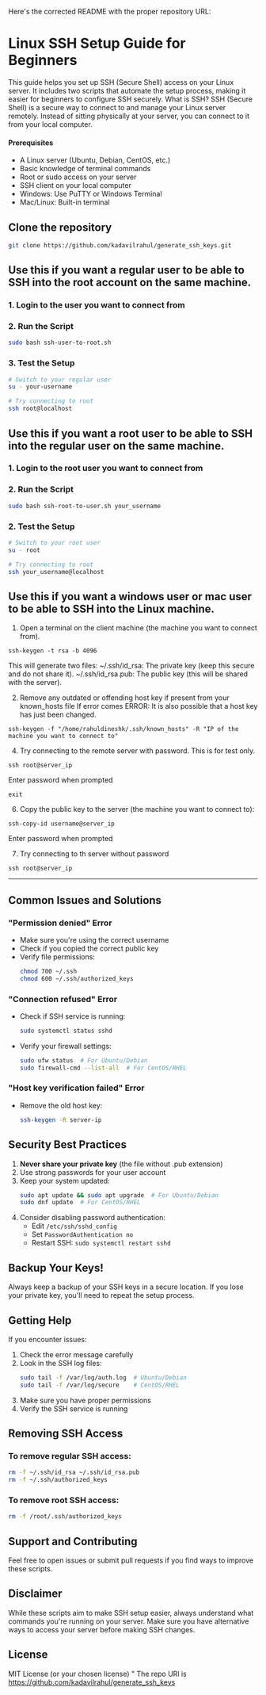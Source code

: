 Here's the corrected README with the proper repository URL:

# Linux SSH Setup Guide for Beginners

This guide helps you set up SSH (Secure Shell) access on your Linux server. It includes two scripts that automate the setup process, making it easier for beginners to configure SSH securely.
What is SSH?
SSH (Secure Shell) is a secure way to connect to and manage your Linux server remotely. Instead of sitting physically at your server, you can connect to it from your local computer.

#### Prerequisites
- A Linux server (Ubuntu, Debian, CentOS, etc.)
- Basic knowledge of terminal commands
- Root or sudo access on your server
- SSH client on your local computer
- Windows: Use PuTTY or Windows Terminal
- Mac/Linux: Built-in terminal

## Clone the repository

```bash
git clone https://github.com/kadavilrahul/generate_ssh_keys.git
```

## Use this if you want a regular user to be able to SSH into the root account on the same machine.

### 1. Login to the user you want to connect from

### 2. Run the Script

```bash
sudo bash ssh-user-to-root.sh
```

### 3. Test the Setup

```bash
# Switch to your regular user
su - your-username

# Try connecting to root
ssh root@localhost
```

## Use this if you want a root user to be able to SSH into the regular user on the same machine.

### 1. Login to the root user you want to connect from

### 2. Run the Script
```bash
sudo bash ssh-root-to-user.sh your_username
```

### 2. Test the Setup

```bash
# Switch to your root user
su - root

# Try connecting to root
ssh your_username@localhost
```


## Use this if you want a windows user or mac user to be able to SSH into the Linux machine.

1. Open a terminal on the client machine (the machine you want to connect from).
```
ssh-keygen -t rsa -b 4096
```
This will generate two files:
~/.ssh/id_rsa: The private key (keep this secure and do not share it).
~/.ssh/id_rsa.pub: The public key (this will be shared with the server).

2. Remove any outdated or offending host key if present from your known_hosts file If error comes ERROR: It is also possible that a host key has just been changed.
```
ssh-keygen -f "/home/rahuldineshk/.ssh/known_hosts" -R "IP of the machine you want to connect to"
```

4. Try connecting to the remote server with password. This is for test only.
```
ssh root@server_ip
```
Enter password when prompted
```
exit
```
6. Copy the public key to the server (the machine you want to connect to):
```
ssh-copy-id username@server_ip
```
Enter password when prompted

7. Try connecting to th server without password
```
ssh root@server_ip
```
-----------------------------------------------------------------------------------------------------
## Common Issues and Solutions

### "Permission denied" Error
- Make sure you're using the correct username
- Check if you copied the correct public key
- Verify file permissions:
  ```bash
  chmod 700 ~/.ssh
  chmod 600 ~/.ssh/authorized_keys
  ```

### "Connection refused" Error
- Check if SSH service is running:
  ```bash
  sudo systemctl status sshd
  ```
- Verify your firewall settings:
  ```bash
  sudo ufw status  # For Ubuntu/Debian
  sudo firewall-cmd --list-all  # For CentOS/RHEL
  ```

### "Host key verification failed" Error
- Remove the old host key:
  ```bash
  ssh-keygen -R server-ip
  ```

## Security Best Practices

1. **Never share your private key** (the file without .pub extension)
2. Use strong passwords for your user account
3. Keep your system updated:
   ```bash
   sudo apt update && sudo apt upgrade  # For Ubuntu/Debian
   sudo dnf update  # For CentOS/RHEL
   ```
4. Consider disabling password authentication:
   - Edit `/etc/ssh/sshd_config`
   - Set `PasswordAuthentication no`
   - Restart SSH: `sudo systemctl restart sshd`

## Backup Your Keys!

Always keep a backup of your SSH keys in a secure location. If you lose your private key, you'll need to repeat the setup process.

## Getting Help

If you encounter issues:
1. Check the error message carefully
2. Look in the SSH log files:
   ```bash
   sudo tail -f /var/log/auth.log  # Ubuntu/Debian
   sudo tail -f /var/log/secure    # CentOS/RHEL
   ```
3. Make sure you have proper permissions
4. Verify the SSH service is running

## Removing SSH Access

### To remove regular SSH access:
```bash
rm -f ~/.ssh/id_rsa ~/.ssh/id_rsa.pub
rm -f ~/.ssh/authorized_keys
```

### To remove root SSH access:
```bash
rm -f /root/.ssh/authorized_keys
```

## Support and Contributing

Feel free to open issues or submit pull requests if you find ways to improve these scripts.

## Disclaimer

While these scripts aim to make SSH setup easier, always understand what commands you're running on your server. Make sure you have alternative ways to access your server before making SSH changes.

## License

MIT License (or your chosen license)
" The repo URl is https://github.com/kadavilrahul/generate_ssh_keys
